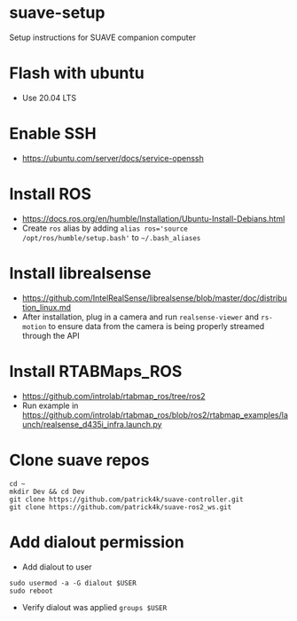 # suave-setup
Setup instructions for SUAVE companion computer

# Flash with ubuntu
- Use 20.04 LTS

# Enable SSH
- https://ubuntu.com/server/docs/service-openssh

# Install ROS
- https://docs.ros.org/en/humble/Installation/Ubuntu-Install-Debians.html
- Create `ros` alias by adding `alias ros='source /opt/ros/humble/setup.bash'` to `~/.bash_aliases`

# Install librealsense
- https://github.com/IntelRealSense/librealsense/blob/master/doc/distribution_linux.md
- After installation, plug in a camera and run `realsense-viewer` and `rs-motion` to ensure data from the camera is being properly streamed through the API

# Install RTABMaps_ROS
- https://github.com/introlab/rtabmap_ros/tree/ros2
- Run example in https://github.com/introlab/rtabmap_ros/blob/ros2/rtabmap_examples/launch/realsense_d435i_infra.launch.py

# Clone suave repos
```
cd ~
mkdir Dev && cd Dev
git clone https://github.com/patrick4k/suave-controller.git
git clone https://github.com/patrick4k/suave-ros2_ws.git
```

# Add dialout permission
- Add dialout to user
```
sudo usermod -a -G dialout $USER
sudo reboot
```
- Verify dialout was applied `groups $USER`
